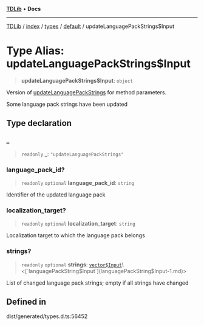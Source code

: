 [**TDLib**](../../../../../../README.md) • **Docs**

***

[TDLib](../../../../../../modules.md) / [index](../../../../../README.md) / [types](../../../README.md) / [default](../README.md) / updateLanguagePackStrings$Input

# Type Alias: updateLanguagePackStrings$Input

> **updateLanguagePackStrings$Input**: `object`

Version of [updateLanguagePackStrings](updateLanguagePackStrings.md) for method parameters.

Some language pack strings have been updated

## Type declaration

### \_

> `readonly` **\_**: `"updateLanguagePackStrings"`

### language\_pack\_id?

> `readonly` `optional` **language\_pack\_id**: `string`

Identifier of the updated language pack

### localization\_target?

> `readonly` `optional` **localization\_target**: `string`

Localization target to which the language pack belongs

### strings?

> `readonly` `optional` **strings**: [`vector$Input`](vector$Input.md)\<[`languagePackString$Input`](languagePackString$Input-1.md)\>

List of changed language pack strings; empty if all strings have changed

## Defined in

dist/generated/types.d.ts:56452
